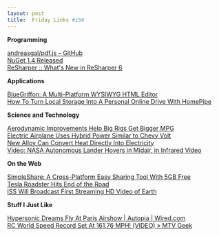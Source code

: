 ```yaml
---
layout: post
title:  Friday Links #158
---
```

**Programming**

[andreasgal/pdf.js – GitHub](https://github.com/andreasgal/pdf.js)   
[NuGet 1.4 Released](http://haacked.com/archive/2011/06/17/nuget-1-4-released.aspx)   
[ReSharper :: What's New in ReSharper 6](http://www.jetbrains.com/resharper/whatsnew/index.html)

**Applications**

[BlueGriffon: A Multi-Platform WYSIWYG HTML Editor](http://www.makeuseof.com/tag/bluegriffon-multiplatform-wysiwyg-web-editor/)   
[How To Turn Local Storage Into A Personal Online Drive With HomePipe](http://www.makeuseof.com/tag/turn-local-storage-personal-online-drive-homepipe/)

**Science and Technology**

[Aerodynamic Improvements Help Big Rigs Get Bigger MPG](http://www.wired.com/autopia/2011/06/36281/)   
[Electric Airplane Uses Hybrid Power Similar to Chevy Volt](http://www.wired.com/autopia/2011/06/electric-airplane-uses-hybrid-power-similar-to-chevy-volt/)   
[New Alloy Can Convert Heat Directly Into Electricity](http://www.popsci.com/technology/article/2011-06/new-alloy-can-convert-heat-directly-electricity)   
[Video: NASA Autonomous Lander Hovers in Midair, in Infrared Video](http://www.popsci.com/technology/article/2011-06/video-see-nasa-lander-hovering-infrared)

**On the Web**

[SimpleShare: A Cross-Platform Easy Sharing Tool With 5GB Free](http://www.makeuseof.com/tag/simpleshare-crossplatform-easy-sharing-tool-5gb-free/)   
[Tesla Roadster Hits End of the Road](http://www.wired.com/autopia/2011/06/tesla-roadster-hits-end-of-the-road/)   
[ISS Will Broadcast First Streaming HD Video of Earth](http://www.popsci.com/technology/article/2011-06/iss-will-broadcast-streaming-hd-video-earth-starting-next-year)

**Stuff I Just Like**

[Hypersonic Dreams Fly At Paris Airshow | Autopia | Wired.com](http://www.wired.com/autopia/2011/06/hypersonic-dreams-fly-at-paris-airshow/)   
[RC World Speed Record Set At 161.76 MPH! (VIDEO) » MTV Geek](http://geek-news.mtv.com/2011/06/17/rc-world-speed-record-set-at-16176-mph/)
